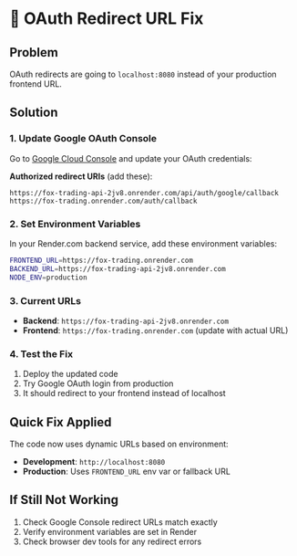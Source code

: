 # 🔧 OAuth Redirect URL Fix

## Problem
OAuth redirects are going to `localhost:8080` instead of your production frontend URL.

## Solution

### 1. **Update Google OAuth Console**

Go to [Google Cloud Console](https://console.cloud.google.com) and update your OAuth credentials:

**Authorized redirect URIs** (add these):
```
https://fox-trading-api-2jv8.onrender.com/api/auth/google/callback
https://fox-trading.onrender.com/auth/callback
```

### 2. **Set Environment Variables**

In your Render.com backend service, add these environment variables:

```bash
FRONTEND_URL=https://fox-trading.onrender.com
BACKEND_URL=https://fox-trading-api-2jv8.onrender.com
NODE_ENV=production
```

### 3. **Current URLs**
- **Backend**: `https://fox-trading-api-2jv8.onrender.com`
- **Frontend**: `https://fox-trading.onrender.com` (update with actual URL)

### 4. **Test the Fix**
1. Deploy the updated code
2. Try Google OAuth login from production
3. It should redirect to your frontend instead of localhost

## Quick Fix Applied
The code now uses dynamic URLs based on environment:
- **Development**: `http://localhost:8080`  
- **Production**: Uses `FRONTEND_URL` env var or fallback URL

## If Still Not Working
1. Check Google Console redirect URLs match exactly
2. Verify environment variables are set in Render
3. Check browser dev tools for any redirect errors
